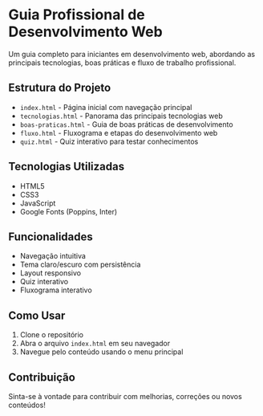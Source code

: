 # Guia Profissional de Desenvolvimento Web

Um guia completo para iniciantes em desenvolvimento web, abordando as principais tecnologias, boas práticas e fluxo de trabalho profissional.

## Estrutura do Projeto

- `index.html` - Página inicial com navegação principal
- `tecnologias.html` - Panorama das principais tecnologias web
- `boas-praticas.html` - Guia de boas práticas de desenvolvimento
- `fluxo.html` - Fluxograma e etapas do desenvolvimento web
- `quiz.html` - Quiz interativo para testar conhecimentos

## Tecnologias Utilizadas

- HTML5
- CSS3
- JavaScript
- Google Fonts (Poppins, Inter)

## Funcionalidades

- Navegação intuitiva
- Tema claro/escuro com persistência
- Layout responsivo
- Quiz interativo
- Fluxograma interativo

## Como Usar

1. Clone o repositório
2. Abra o arquivo `index.html` em seu navegador
3. Navegue pelo conteúdo usando o menu principal

## Contribuição

Sinta-se à vontade para contribuir com melhorias, correções ou novos conteúdos!
